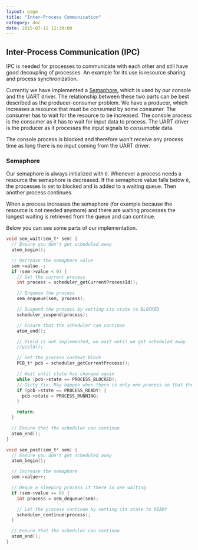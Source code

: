 ```yaml
---
layout: page
title: "Inter-Process Communication"
category: doc
date: 2015-07-12 12:30:00
---
```


## Inter-Process Communication (IPC)

IPC is needed for processes to communicate with each other and still have good decoupling of processes. An example for its use is resource sharing and process synchronization.

Currently we have implemented a [Semaphore][@semaphore], which is used by our console and the UART driver. The relationship between these two parts can be best described as the producer-consumer problem. We have a producer, which increases a resource that must be *consumed* by some consumer. The consumer has to wait for the resource to be increased.
The console process is the consumer as it has to wait for input data to process. The UART driver is the producer as it processes the input signals to *consumable* data.

The console process is blocked and therefore won't receive any process time as long there is no input coming from the UART driver.

### Semaphore

Our semaphore is always initialized with `0`. Whenever a process needs a resource the semaphore is decreased. If the semaphore value falls below `0`, the processes is set to blocked and is added to a waiting queue. Then another process continues.

When a process increases the semaphore (for example because the resource is not needed anymore) and there are waiting processes the longest waiting is retrieved from the queue and can continue.

Below you can see some parts of our implementation.

```c
void sem_wait(sem_t* sem) {
  // Ensure you don't get scheduled away
  atom_begin();

  // Decrease the semaphore value
  sem->value--;
  if (sem->value < 0) {
    // Get the current process
    int process = scheduler_getCurrentProcessId();

    // Enqueue the process
    sem_enqueue(sem, process);

    // Suspend the process by setting its state to BLOCKED
    scheduler_suspend(process);

    // Ensure that the scheduler can continue
    atom_end();

    // Yield is not implemented, we wait until we get scheduled away
    //yield();

    // Get the process context block
    PCB_t* pcb = scheduler_getCurrentProcess();

    // Wait until state has changed again
    while (pcb->state == PROCESS_BLOCKED);
    // Dirty fix: May happen when there is only one process so that the scheduler won't schedule away
    if (pcb->state == PROCESS_READY) {
      pcb->state = PROCESS_RUNNING;
    }

    return;
  }

  // Ensure that the scheduler can continue
  atom_end();
}

void sem_post(sem_t* sem) {
  // Ensure you don't get scheduled away
  atom_begin();

  // Increase the semaphore
  sem->value++;

  // Deque a sleeping process if there is one waiting
  if (sem->value <= 0) {
    int process = sem_dequeue(sem);

    // Let the process continue by setting its state to READY
    scheduler_continue(process);
  }

  // Ensure that the scheduler can continue
  atom_end();
}
```

[@semaphore]: http://www.cs.utexas.edu/users/EWD/transcriptions/EWD00xx/EWD74.html "Over seinpalen, Dijkstra, Edsger W., Transcription"

